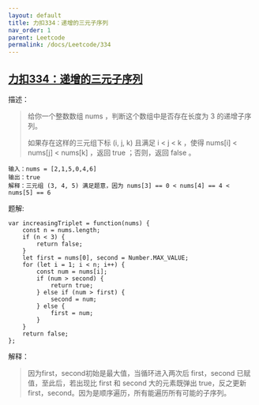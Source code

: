 ```yaml
---
layout: default
title: 力扣334：递增的三元子序列
nav_order: 1
parent: Leetcode
permalink: /docs/Leetcode/334
---
```


## [力扣334：递增的三元子序列](https://leetcode.cn/problems/increasing-triplet-subsequence/)

描述：
> 给你一个整数数组 nums ，判断这个数组中是否存在长度为 3 的递增子序列。
>
> 如果存在这样的三元组下标 (i, j, k) 且满足 i < j < k ，使得 nums[i] < nums[j] < nums[k] ，返回 true ；否则，返回 false 。

```
输入：nums = [2,1,5,0,4,6]
输出：true
解释：三元组 (3, 4, 5) 满足题意，因为 nums[3] == 0 < nums[4] == 4 < nums[5] == 6
```

题解:
```
var increasingTriplet = function(nums) {
    const n = nums.length;
    if (n < 3) {
        return false;
    }
    let first = nums[0], second = Number.MAX_VALUE;
    for (let i = 1; i < n; i++) {
        const num = nums[i];
        if (num > second) {
            return true;
        } else if (num > first) {
            second = num;
        } else {
            first = num;
        }
    }
    return false;
};
```

解释：
> 因为first，second初始是最大值，当循环进入两次后 first，second 已赋值，至此后，若出现比 first 和 second 大的元素既弹出 true，反之更新 first，second。因为是顺序遍历，所有能遍历所有可能的子序列。